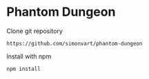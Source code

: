 # Phantom Dungeon

Clone git repository

    https://github.com/simonvart/phantom-dungeon
    
Install with npm

    npm install
    
